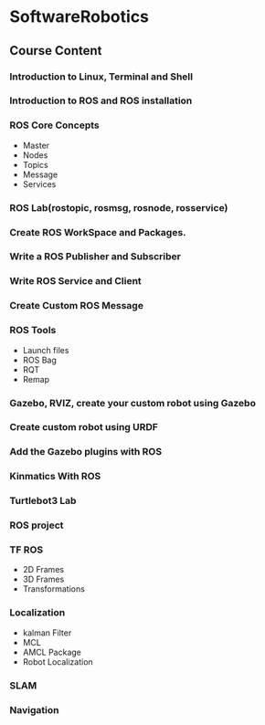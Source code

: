 # SoftwareRobotics
## Course Content
### Introduction to Linux, Terminal and Shell
### Introduction to ROS and ROS installation 
### ROS Core Concepts
* Master
* Nodes
* Topics
* Message
* Services
### ROS Lab(rostopic, rosmsg, rosnode, rosservice)
### Create ROS WorkSpace and Packages.
### Write a ROS Publisher and Subscriber
### Write ROS Service and Client
### Create Custom ROS Message  
### ROS Tools
* Launch files
* ROS Bag
* RQT
* Remap
### Gazebo, RVIZ, create your custom robot using Gazebo
### Create custom robot using URDF
### Add the Gazebo plugins with ROS
### Kinmatics With ROS
### Turtlebot3 Lab
### ROS project
### TF ROS
* 2D Frames
* 3D Frames
* Transformations
### Localization
* kalman Filter
* MCL
* AMCL Package
* Robot Localization
### SLAM 
### Navigation
